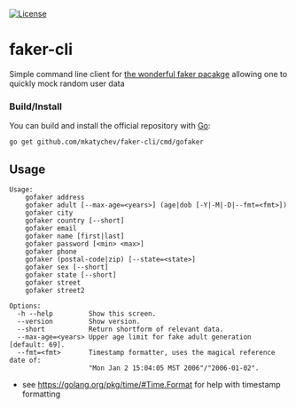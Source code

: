 [![License](https://img.shields.io/badge/License-MIT-blue.svg)](https://opensource.org/licenses/MIT)

# faker-cli

Simple command line client for [the wonderful faker pacakge](https://godoc.org/syreclabs.com/go/faker#pkg-constants) allowing one to quickly mock random user data

### Build/Install

You can build and install the official repository with [Go](https://golang.org/dl/):

	go get github.com/mkatychev/faker-cli/cmd/gofaker

## Usage

```
Usage:
	gofaker address
	gofaker adult [--max-age=<years>] (age|dob [-Y|-M|-D|--fmt=<fmt>])
	gofaker city
	gofaker country [--short]
	gofaker email
	gofaker name [first|last]
	gofaker password [<min> <max>]
	gofaker phone
	gofaker (postal-code|zip) [--state=<state>]
	gofaker sex [--short]
	gofaker state [--short]
	gofaker street
	gofaker street2

Options:
  -h --help         Show this screen.
  --version         Show version.
  --short           Return shortform of relevant data.
  --max-age=<years> Upper age limit for fake adult generation [default: 69].
  --fmt=<fmt>       Timestamp formatter, uses the magical reference date of:
                    "Mon Jan 2 15:04:05 MST 2006"/"2006-01-02".
```

* see https://golang.org/pkg/time/#Time.Format for help with timestamp formatting
